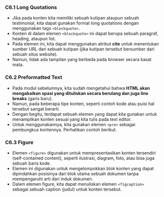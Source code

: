 ### C6.1 Long Quotations

- Jika pada konten kita memiliki sebuah kutipan ataupun sebuah testimonial, kita dapat gunakan format long quotations dengan menggunakan tags `<blockquote>`. 
- Konten di dalam elemen `<blockquote>` ini dapat berupa sebuah paragraf, heading, ataupun list.
- Pada elemen ini, kita dapat menggunakan atribut **cite** untuk menentukan sumber URL dari sebuah kutipan (jika kutipan tersebut bersumber dari sebuah situs website). 
- Namun, tidak ada tampilan yang berbeda pada browser secara kasat mata.

### C6.2 Preformatted Text

- Pada modul sebelumnya, kita sudah mengetahui bahwa **HTML akan mengabaikan spasi yang dituliskan secara berulang dan juga line breaks** (garis baru). 
- Namun, pada beberapa tipe konten, seperti contoh kode atau puisi hal tersebut sangat berarti.
- Dengan begitu, terdapat sebuah elemen yang dapat kita gunakan untuk menampilkan konten sesuai yang kita tulis pada text editor. 
- Untuk menggunakannya, kita gunakan elemen `<pre>` sebagai pembungkus kontennya. Perhatikan contoh berikut.

### C6.3 Figure

- Elemen `<figure>` digunakan untuk mempresentasikan konten tersendiri (self-contained content), seperti ilustrasi, diagram, foto, atau bisa juga sebuah baris kode.
- Elemen ini digunakan untuk mengelompokkan blok konten yang dapat dipindahkan posisinya dari blok utama sebuah dokumen tanpa mempengaruhi arti dari induk dokumen.
- Dalam elemen figure, kita dapat menuliskan elemen `<figcaption>` sebagai sebuah caption (judul) untuk konten tersebut.

